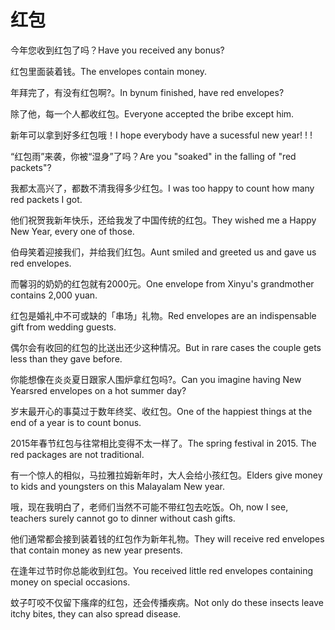 # 红包

<p><span class="chinese">今年您收到红包了吗？</span><span class="english">Have you received any bonus?</span></p>

<p><span class="chinese">红包里面装着钱。</span><span class="english">The envelopes contain money.</span></p>

<p><span class="chinese">年拜完了，有没有红包啊?。</span><span class="english">In bynum finished, have red envelopes?</span></p>

<p><span class="chinese">除了他，每一个人都收红包。</span><span class="english">Everyone accepted the bribe except him.</span></p>

<p><span class="chinese">新年可以拿到好多红包哦！</span><span class="english">I hope everybody have a sucessful new year! ! !</span></p>

<p><span class="chinese">“红包雨”来袭，你被“湿身”了吗？</span><span class="english">Are you "soaked" in the falling of "red packets"?</span></p>

<p><span class="chinese">我都太高兴了，都数不清我得多少红包。</span><span class="english">I was too happy to count how many red packets I got.</span></p>

<p><span class="chinese">他们祝贺我新年快乐，还给我发了中国传统的红包。</span><span class="english">They wished me a Happy New Year, every one of those.</span></p>

<p><span class="chinese">伯母笑着迎接我们，并给我们红包。</span><span class="english">Aunt smiled and greeted us and gave us red envelopes.</span></p>

<p><span class="chinese">而馨羽的奶奶的红包就有2000元。</span><span class="english">One envelope from Xinyu's grandmother contains 2,000 yuan.</span></p>

<p><span class="chinese">红包是婚礼中不可或缺的「串场」礼物。</span><span class="english">Red envelopes are an indispensable gift from wedding guests.</span></p>

<p><span class="chinese">偶尔会有收回的红包的比送出还少这种情况。</span><span class="english">But in rare cases the couple gets less than they gave before.</span></p>

<p><span class="chinese">你能想像在炎炎夏日跟家人围炉拿红包吗?。</span><span class="english">Can you imagine having New Yearsred envelopes on a hot summer day?</span></p>

<p><span class="chinese">岁末最开心的事莫过于数年终奖、收红包。</span><span class="english">One of the happiest things at the end of a year is to count bonus.</span></p>

<p><span class="chinese">2015年春节红包与往常相比变得不太一样了。</span><span class="english">The spring festival in 2015. The red packages are not traditional.</span></p>

<p><span class="chinese">有一个惊人的相似，马拉雅拉姆新年时，大人会给小孩红包。</span><span class="english">Elders give money to kids and youngsters on this Malayalam New year.</span></p>

<p><span class="chinese">哦，现在我明白了，老师们当然不可能不带红包去吃饭。</span><span class="english">Oh, now I see, teachers surely cannot go to dinner without cash gifts.</span></p>

<p><span class="chinese">他们通常都会接到装着钱的红包作为新年礼物。</span><span class="english">They will receive red envelopes that contain money as new year presents.</span></p>

<p><span class="chinese">在逢年过节时你总能收到红包。</span><span class="english">You received little red envelopes containing money on special occasions.</span></p>

<p><span class="chinese">蚊子叮咬不仅留下瘙痒的红包，还会传播疾病。</span><span class="english">Not only do these insects leave itchy bites, they can also spread disease.</span></p>

